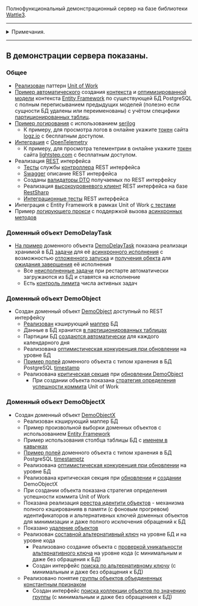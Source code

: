 Полнофункциональный демонстрационный сервер на базе библиотеки [Wattle3](https://github.com/KlestovAlexej/Wattle3.Examples).

---

<details><summary>Примечания.</summary><br/>

- Сервер написан 100% на [C#](https://ru.wikipedia.org/wiki/C_Sharp) под [.NET 8](https://dotnet.microsoft.com/en-us/download/dotnet/8.0).
- **Сборка и запуск тестов**
	- Проект [DemoServer.Processing.Application.csproj](src/DemoServer.Processing.Application/DemoServer.Processing.Application.csproj) при сборке использует [PowerShell](https://learn.microsoft.com/en-us/powershell/scripting/install/installing-powershell?view=powershell-7.3).
<br/>Из командной строки должен быть доступен запуск [PWSH.exe](https://learn.microsoft.com/ru-ru/powershell/module/microsoft.powershell.core/about/about_pwsh?view=powershell-7.3)
	- Для запуска тестов в классе [ShtrihM.DemoServer.Testing.BaseDbTests](src/DemoServer.Testing/BaseDbTests.cs) надо определить параметры подключения к PostgreSQL.
- Все [автоматические тесты сервера](tests) оформлены как [NUnit](https://nunit.org/)-тесты для запуска в ОС Windows из-под [Visual Studio 2022](https://visualstudio.microsoft.com/ru/vs/) (версии не ниже 17.8.1).
- Все БД [PostgreSQL](https://www.postgresql.org/) (версии не ниже 15) [создаются](https://github.com/KlestovAlexej/Wattle3.DemoServer/blob/8044b55f05c8702e2f7d91f2a4143a5406eda034/src/DemoServer.Testing/BaseDbTests.cs#L57) и [уничтожаются](https://github.com/KlestovAlexej/Wattle3.DemoServer/blob/8044b55f05c8702e2f7d91f2a4143a5406eda034/src/DemoServer.Testing/BaseDbTests.cs#L72) автоматически при запуске тестов.
- [SQL-скрипт](src/DemoServer.Processing.DataAccess.Postgresql/DemoServer.Processing.sql) БД PostgreSQL создан из [модели](src/DemoServer.Processing.DataAccess.Postgresql/DemoServer.Processing.dmm) спроектированной с использованием [Luna Modeler](https://www.datensen.com/data-modeling/luna-modeler-for-relational-databases.html).
<br/>
Модель БД PostgreSQL :<br/>

![Модель БД PostgreSQL](src/DemoServer.Processing.DataAccess.Postgresql/DemoServer.Processing.Db.png)

</details>


---

## В демонстрации сервера показаны.

### Общее

- [Реализован](src/DemoServer.Processing.Model/Implements/UnitOfWork.cs) паттерн [Unit of Work](https://martinfowler.com/eaaCatalog/unitOfWork.html)
- [Пример автоматического](tests/DemoServer.Processing.Tests.DataAccess.Postgresql/TestsCreateEntityFrameworkDbContext.cs) создания [контекста](src/DemoServer.Processing.DataAccess.Postgresql/EfModels) и [оптимизированной модели](src/DemoServer.Processing.DataAccess.Postgresql/EfModelsOptimized) контекста [Entity Framework](https://learn.microsoft.com/ru-ru/ef/core/get-started/overview/first-app?tabs=netcore-cli) по существующей БД PostgreSQL с полным переписыванием предыдущих моделей (полезно если сущности БД удалены или переименованы) с учётом специфики [партиционированных таблиц](https://github.com/KlestovAlexej/Wattle3.DemoServer/blob/be5865d7e9567f8f85819e19ddec843e2ad45567/tests/DemoServer.Processing.Tests.DataAccess.Postgresql/TestsCreateEntityFrameworkDbContext.cs#L68).
- [Пример логирования](https://github.com/KlestovAlexej/Wattle3.DemoServer/blob/be5865d7e9567f8f85819e19ddec843e2ad45567/src/DemoServer.Processing.Application/appsettings.json#L12) с использованием [serilog](https://serilog.net/)
	- К примеру, для просмотра логов в онлайне укажите [токен](https://github.com/KlestovAlexej/Wattle3.DemoServer/blob/be5865d7e9567f8f85819e19ddec843e2ad45567/src/DemoServer.Processing.Application/appsettings.json#L36) сайта [logz.io](https://logz.io/) с бесплатным доступом.
- [Интеграция](https://github.com/KlestovAlexej/Wattle3.DemoServer/blob/be5865d7e9567f8f85819e19ddec843e2ad45567/src/DemoServer.Processing.Model/DomainObjects/DemoObjectX/DomainObjectRegisterDemoObjectX.cs#L87) с [OpenTelemetry](https://opentelemetry.io/)
	- К примеру, для просмотра телементрии в онлайне укажите [токен](https://github.com/KlestovAlexej/Wattle3.DemoServer/blob/be5865d7e9567f8f85819e19ddec843e2ad45567/src/DemoServer.Processing.Application/Program.cs#L86) сайта [lightstep.com](https://app.lightstep.com/signin?redirect=%2F) с бесплатным доступом.
- Реализация [REST](https://learn.microsoft.com/ru-ru/aspnet/core/tutorials/first-web-api?view=aspnetcore-7.0&tabs=visual-studio) интерфейса
	- [Тесты](tests/DemoServer.Processing.Tests.Model/TestsDemoObjectControllerService.cs) службы [контроллера](src/DemoServer.Processing.Api/DemoObjectController.cs) REST интерфейса
	- [Swagger](https://learn.microsoft.com/ru-ru/aspnet/core/tutorials/getting-started-with-swashbuckle?view=aspnetcore-7.0&tabs=visual-studio) описание REST интерфейса
	- Созданы [валидаторы DTO](src/DemoServer.Processing.Api/Validators/WebApplicationBuilderExtensions.cs) получаемых по REST интерфейсу
	- Реализация [высокоуровневого клиент](src/DemoServer.Processing.Api.Clients/ProcessingClient.cs) REST интерфейса на базе [RestSharp](https://restsharp.dev/)
	- [Интеграционные тесты](tests/DemoServer.Processing.Tests.Application/TestsApiServer.cs) REST интерфейса
- Интеграция с Entity Framework в рамках Unit of Work [c тестами](tests/DemoServer.Processing.Tests.Model/TestsUnitOfWork.cs)
- Пример [логирующего прокси](https://github.com/KlestovAlexej/Wattle3.DemoServer/blob/be5865d7e9567f8f85819e19ddec843e2ad45567/src/DemoServer.Processing.Model/Implements/EntryPointExtensions.cs#L44) с поддержкой вызова [асинхронных методов](https://learn.microsoft.com/ru-ru/dotnet/csharp/asynchronous-programming/)

### Доменный объект DemoDelayTask

- [На пример](tests/DemoServer.Processing.Tests.Model/TestsDemoDelayTask.cs) доменного объекта [DemoDelayTask](src/DemoServer.Processing.Model/DomainObjects/DemoDelayTask/DomainObjectDemoDelayTask.cs) показана реализаци хранимой в БД [задачи](https://github.com/KlestovAlexej/Wattle3.DemoServer/blob/11e9a1fa5f5b57d3126f1e09d93128fd6a0dbfc7/src/DemoServer.Processing.Model/DomainObjects/DemoDelayTask/DomainObjectDemoDelayTask.cs#L114) для её [асинхронного исполнения](src/DemoServer.Processing.Model/DomainObjects/DemoDelayTask/DemoDelayTaskProcessor.cs) с возможностью [отложенного запуска](https://github.com/KlestovAlexej/Wattle3.DemoServer/blob/11e9a1fa5f5b57d3126f1e09d93128fd6a0dbfc7/tests/DemoServer.Processing.Tests.Model/TestsDemoDelayTask.cs#L71) и [получения обекта](https://github.com/KlestovAlexej/Wattle3.DemoServer/blob/11e9a1fa5f5b57d3126f1e09d93128fd6a0dbfc7/tests/DemoServer.Processing.Tests.Model/TestsDemoDelayTask.cs#L79) для [ожидания завершения](https://github.com/KlestovAlexej/Wattle3.DemoServer/blob/11e9a1fa5f5b57d3126f1e09d93128fd6a0dbfc7/tests/DemoServer.Processing.Tests.Model/TestsDemoDelayTask.cs#L81C7-L82C1) её исполнения
	- Все [неисполненные задачи](https://github.com/KlestovAlexej/Wattle3.DemoServer/blob/697700aca8309cfa4c651006909a9ca8dc0cd005/src/DemoServer.Processing.Model/DomainObjects/DemoDelayTask/DomainObjectDemoDelayTask.cs#L129) при рестарте автоматически загружаются из БД и ставятся на исполнение
 	- Есть [контроль лимита](https://github.com/KlestovAlexej/Wattle3.DemoServer/blob/b9d831390c432ec7727073f5e1985c45e914a163/tests/DemoServer.Processing.Tests.Model/TestsDemoDelayTask.cs#L147) числа активных задач

### Доменный объект DemoObject

- Создан доменный объект [DemoObject](src/DemoServer.Processing.Model/DomainObjects/DemoObject/DomainObjectDemoObject.cs) доступный по REST интерфейсу
	- [Реализован](https://github.com/KlestovAlexej/Wattle3.DemoServer/blob/be5865d7e9567f8f85819e19ddec843e2ad45567/src/DemoServer.Processing.DataAccess.Postgresql/Mappers.cs#L34) кэширующий [маппер](https://github.com/KlestovAlexej/Wattle3.DemoServer/blob/be5865d7e9567f8f85819e19ddec843e2ad45567/src/DemoServer.Processing.Common/WellknownDomainObjectFields.cs#L180) БД
	- Данные в БД хранится [в партиционированных таблицах](https://github.com/KlestovAlexej/Wattle3.DemoServer/blob/be5865d7e9567f8f85819e19ddec843e2ad45567/src/DemoServer.Processing.Common/WellknownDomainObjectFields.cs#L181)
	- Партиции БД [создаются автоматически](src/DemoServer.Processing.Model/Implements/PartitionsSponsor.cs) для каждого календарного дня
	- Реализована [оптимистическая конкуренция при обновлении](https://github.com/KlestovAlexej/Wattle3.DemoServer/blob/be5865d7e9567f8f85819e19ddec843e2ad45567/src/DemoServer.Processing.Common/WellknownDomainObjectFields.cs#L183) на уровне БД
	- [Пример полей](https://github.com/KlestovAlexej/Wattle3.DemoServer/blob/be5865d7e9567f8f85819e19ddec843e2ad45567/src/DemoServer.Processing.Model/DomainObjects/DemoObject/DomainObjectDemoObject.cs#L87) доменного объекта с типом хранения в БД PostgreSQL [timestamp](https://www.postgresql.org/docs/current/datatype-datetime.html)
	- Реализована [критическая секция](https://github.com/KlestovAlexej/Wattle3.DemoServer/blob/be5865d7e9567f8f85819e19ddec843e2ad45567/src/DemoServer.Processing.Model/Implements/EntryPointFacade.cs#L49) при [обновлении DemoObject](https://github.com/KlestovAlexej/Wattle3.DemoServer/blob/be5865d7e9567f8f85819e19ddec843e2ad45567/src/DemoServer.Processing.Model/DomainObjects/DemoObject/DomainObjectDemoObject.cs#L125)
		- При создании объекта показана [стратегия определения успешности коммита](https://github.com/KlestovAlexej/Wattle3.DemoServer/blob/be5865d7e9567f8f85819e19ddec843e2ad45567/src/DemoServer.Processing.Model/DomainObjects/DemoObject/DomainObjectDemoObject.cs#L185) Unit of Work

### Доменный объект DemoObjectX

- Создан доменный объект [DemoObjectX](src/DemoServer.Processing.Model/DomainObjects/DemoObject/DomainObjectDemoObject.cs)
	- Реализован кэширующий маппер БД
	- Пример произвольной выборки доменных объектов с использованием [Entity Framework](https://github.com/KlestovAlexej/Wattle3.DemoServer/blob/be5865d7e9567f8f85819e19ddec843e2ad45567/tests/DemoServer.Processing.Tests.Model/TestsDomainObjectX.cs#L74)
	- Пример использования столбца таблицы БД с [именем в кавычках](https://github.com/KlestovAlexej/Wattle3.DemoServer/blob/be5865d7e9567f8f85819e19ddec843e2ad45567/src/DemoServer.Processing.Common/WellknownDomainObjectFields.cs#L282)
	- [Пример полей](https://github.com/KlestovAlexej/Wattle3.DemoServer/blob/be5865d7e9567f8f85819e19ddec843e2ad45567/src/DemoServer.Processing.Model/DomainObjects/DemoObjectX/DomainObjectDemoObjectX.cs#L109) доменного объекта с типом хранения в БД PostgreSQL [timestamptz](https://www.postgresql.org/docs/current/datatype-datetime.html)
	- Реализована [оптимистическая конкуренция при обновлении](https://github.com/KlestovAlexej/Wattle3.DemoServer/blob/be5865d7e9567f8f85819e19ddec843e2ad45567/src/DemoServer.Processing.Common/WellknownDomainObjectFields.cs#L223) на уровне БД
	- Реализована критическая секция при [обновлении](https://github.com/KlestovAlexej/Wattle3.DemoServer/blob/be5865d7e9567f8f85819e19ddec843e2ad45567/src/DemoServer.Processing.Model/DomainObjects/DemoObjectX/DomainObjectIntergratorDemoObjectX.cs#L26) и [создании](https://github.com/KlestovAlexej/Wattle3.DemoServer/blob/be5865d7e9567f8f85819e19ddec843e2ad45567/src/DemoServer.Processing.Model/DomainObjects/DemoObjectX/DomainObjectIntergratorDemoObjectX.cs#L41) DemoObjectХ
	- При создании объекта показана стратегия определения успешности коммита Unit of Work 
	- Показана реализация [реестра идентити объектов](src/DemoServer.Processing.Model/DomainObjects/DemoObjectX/DemoObjectXIdentitiesService.cs) - механизма полного кэшированияв в памяти (с фоновым прогревом) идентификаторов и альтернативных ключей доменных объектов для минимизации и даже полного исключения обращений к БД
	- Показано [удаление объектов](https://github.com/KlestovAlexej/Wattle3.DemoServer/blob/be5865d7e9567f8f85819e19ddec843e2ad45567/src/DemoServer.Processing.Model/DomainObjects/DemoObjectX/DomainObjectDemoObjectX.cs#L201)
	- Реализован [составной альтернативный ключ](https://github.com/KlestovAlexej/Wattle3.DemoServer/blob/be5865d7e9567f8f85819e19ddec843e2ad45567/src/DemoServer.Processing.Common/WellknownDomainObjectFields.cs#L224C39-L224C39) на уровне БД и на уровне кода
		- Реализовано создание объекта с [проверкой уникальности альтернативного ключа](https://github.com/KlestovAlexej/Wattle3.DemoServer/blob/be5865d7e9567f8f85819e19ddec843e2ad45567/src/DemoServer.Processing.Model/DomainObjects/DemoObjectX/DomainObjectIntergratorDemoObjectX.cs#L54) на уровне кода (с минимальным и даже без обращения к БД)
		- Создан интерфейс [поиска по альтернативному ключу](https://github.com/KlestovAlexej/Wattle3.DemoServer/blob/be5865d7e9567f8f85819e19ddec843e2ad45567/src/DemoServer.Processing.Model/Interfaces/IDomainObjectRegisterDemoObjectX.cs#L16) (с минимальным и даже без обращения к БД)
	- Реализовано понятие [группы объектов объединенных константным признаком](https://github.com/KlestovAlexej/Wattle3.DemoServer/blob/be5865d7e9567f8f85819e19ddec843e2ad45567/src/DemoServer.Processing.Common/WellknownDomainObjectFields.cs#L225)
		- Создан интерфейс [поиска коллекции объектов по значению группы](https://github.com/KlestovAlexej/Wattle3.DemoServer/blob/be5865d7e9567f8f85819e19ddec843e2ad45567/src/DemoServer.Processing.Model/Interfaces/IDomainObjectRegisterDemoObjectX.cs#L13) (с минимальным и даже без обращениея к БД)
